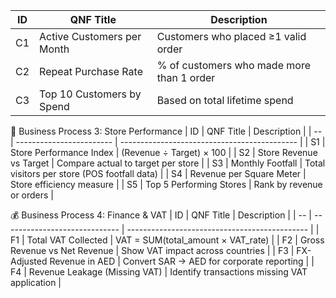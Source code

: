 | ID | QNF Title                             | Description                               |
| -- | ------------------------------------- | ----------------------------------------- |
| C1 | Active Customers per Month            | Customers who placed ≥1 valid order       |
| C2 | Repeat Purchase Rate                  | % of customers who made more than 1 order |
| C3 | Top 10 Customers by Spend             | Based on total lifetime spend|

🏬 Business Process 3: Store Performance
| ID | QNF Title                | Description                                  |
| -- | ------------------------ | -------------------------------------------- |
| S1 | Store Performance Index  | (Revenue ÷ Target) × 100                     |
| S2 | Store Revenue vs Target  | Compare actual to target per store           |
| S3 | Monthly Footfall         | Total visitors per store (POS footfall data) |
| S4 | Revenue per Square Meter | Store efficiency measure                     |
| S5 | Top 5 Performing Stores  | Rank by revenue or orders                    |

💰 Business Process 4: Finance & VAT
| ID | QNF Title                     | Description                                   |
| -- | ----------------------------- | --------------------------------------------- |
| F1 | Total VAT Collected           | VAT = SUM(total_amount × VAT_rate)            |
| F2 | Gross Revenue vs Net Revenue  | Show VAT impact across countries              |
| F3 | FX-Adjusted Revenue in AED    | Convert SAR → AED for corporate reporting     |
| F4 | Revenue Leakage (Missing VAT) | Identify transactions missing VAT application |

